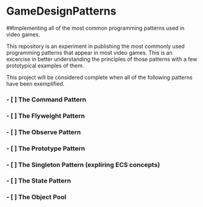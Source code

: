 # GameDesignPatterns
##Implementing all of the most common programming patterns used in video games.

This repository is an experiment in publishing the most commonly used programming patterns that appear in most video games. 
This is an excercise in better understanding the principles of those patterns with a few prototypical examples of them.

This project will be considered complete when all of the following patterns have been exemplified.

### - [ ] The Command Pattern
### - [ ] The Flyweight Pattern
### - [ ] The Observe Pattern
### - [ ] The Prototype Pattern
### - [ ] The Singleton Pattern (expliring ECS concepts)
### - [ ] The State Pattern
### - [ ] The Object Pool

